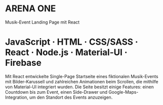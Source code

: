 # ARENA ONE

Musik-Event Landing Page mit React

#  JavaScript · HTML · CSS/SASS · React · Node.js · Material-UI · Firebase

Mit React entwickelte Single-Page Startseite eines fiktionalen Musik-Events mit Bilder-Karussell
und zahlreichen Animationen beim Scrollen, die mithilfe von Material-UI integriert wurden.
Die Seite besitzt einige Features: einen Countdown bis zum Event, einen Side-Drawer und
Google-Maps-Integration, um den Standort des Events anzuzeigen.
